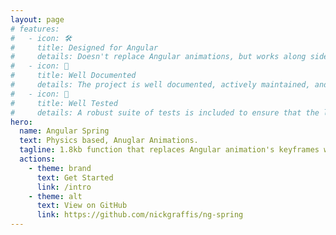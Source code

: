 ```yaml
---
layout: page
# features:
#   - icon: 🛠️
#     title: Designed for Angular
#     details: Doesn't replace Angular animations, but works along side it for an extreamly performant and developer friendly animation workflow.
#   - icon: 🧐
#     title: Well Documented
#     details: The project is well documented, actively maintained, and extreamly simple to use and integrate with your current project.
#   - icon: 🧪
#     title: Well Tested
#     details: A robust suite of tests is included to ensure that the library is working as expected. And all tests are passing on many versions of Angular.
hero:
  name: Angular Spring
  text: Physics based, Anuglar Animations.
  tagline: 1.8kb function that replaces Angular animation's keyframes with springKeyframes, for physics based animations.
  actions:
    - theme: brand
      text: Get Started
      link: /intro
    - theme: alt
      text: View on GitHub
      link: https://github.com/nickgraffis/ng-spring
---
```


<Home />